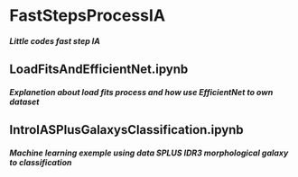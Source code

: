 # FastStepsProcessIA

##### Little codes fast step IA

## LoadFitsAndEfficientNet.ipynb
##### Explanetion about load fits process and how use EfficientNet to own dataset

## IntroIASPlusGalaxysClassification.ipynb
##### Machine learning exemple using data SPLUS IDR3 morphological galaxy to classification 
